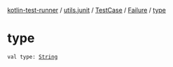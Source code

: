 [kotlin-test-runner](../../../index.md) / [utils.junit](../../index.md) / [TestCase](../index.md) / [Failure](index.md) / [type](./type.md)

# type

`val type: `[`String`](https://kotlinlang.org/api/latest/jvm/stdlib/kotlin/-string/index.html)